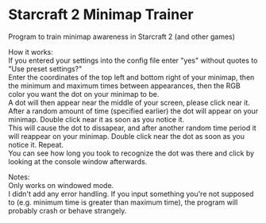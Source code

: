 # Starcraft 2 Minimap Trainer
Program to train minimap awareness in Starcraft 2 (and other games)  

How it works:  
If you entered your settings into the config file enter "yes" without quotes to "Use preset settings?"  
Enter the coordinates of the top left and bottom right of your minimap, then the minimum and maximum times between appearances, then the RGB color you want the dot on your minimap to be.  
A dot will then appear near the middle of your screen, please click near it.  
After a random amount of time (specified earlier) the dot will appear on your minimap. Double click near it as soon as you notice it.  
This will cause the dot to dissapear, and after another random time period it will reappear on your minimap. Double click near the dot as soon as you notice it. Repeat.  
You can see how long you took to recognize the dot was there and click by looking at the console window afterwards.  

Notes:  
Only works on windowed mode.  
I didn't add any error handling. If you input something you're not supposed to (e.g. minimum time is greater than maximum time), the program will probably crash or behave strangely.

